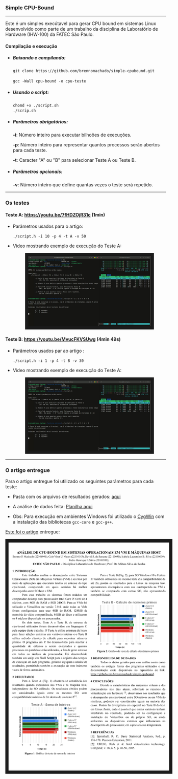 ### Simple CPU-Bound
---

Este é um simples execútavel para gerar CPU bound em sistemas Linux desenvolvido como parte de um trabalho da disciplina de Laboratório de Hardware (IHW-100) da FATEC São Paulo.


#### Compilação e execução
- ##### Baixando e compilando:
    ```
    git clone https://github.com/brennomachado/simple-cpubound.git

    gcc -Wall cpu-bound -o cpu-teste
    ```

- ##### Usando o script:
    ```
    chomd +x ./script.sh
    ./scrip.sh
    ```

- ##### Parâmetros obrigatórios:
    **-i**: Número inteiro para executar bilhoões de execuções.

    **-p**: Número inteiro para representar quantos processos serão abertos para cada teste.
    
    **-t**: Caracter "A" ou "B" para selecionar Teste A ou Teste B.

- ##### Parâmetros opcionais:
    **-v**: Número inteiro que define quantas vezes o teste será repetido.


---
### Os testes

#### Teste A: https://youtu.be/7fHDZOjR31c (1min)
- Parâmetros usados para o artigo:
    ```
    ./script.h -i 10 -p 4 -t A -v 50
    ```
- Video mostrando exemplo de execução do Teste A:
    <p align="center">
    <a href="http://www.youtube.com/watch?feature=player_embedded&v=7fHDZOjR31c" target="_blank"><img src="/img_teste_a.jpg" 
    alt="Vídeo de execução do Teste A" width="384" height="219" border="10" /></a>
    </p>

#### Teste B: https://youtu.be/MvucFKVSUwg (4min 49s)

- Parâmetros usados par ao artigo :
    ```
    ./script.h -i 1 -p 4 -t B -v 30
    ```
- Video mostrando exemplo de execução do Teste A:
    <p align="center">
    <a href="http://www.youtube.com/watch?feature=player_embedded&v=7fHDZOjR31c" target="_blank"><img src="/img_teste_a.jpg" 
    alt="Vídeo de execução do Teste B" width="384" height="219" border="10" /></a>
    </p>

---
### O artigo entregue
Para o artigo entregue foi utilizado os seguintes parâmetros para cada teste: 

- Pasta com os arquivos de resultados gerados: <a href="https://github.com/brennomachado/simple-cpubound/tree/main/resultados/pc02-desktop" target="_blank"> aqui</a>
- A análise de dados feita: <a href="/resultados/Resultados-Desktop.ods" target="_blank">Planilha aqui</a>

- Obs: Para execução em ambientes Windows foi utilizado o <a href="https://cygwin.com/index.html" target="_blank">CygWin</a> com a instalação das bibliotecas `gcc-core` e `gcc-g++`.

<a href="artigo-resumo.pdf" target="_blank">Este foi o artigo</a> entregue:

<p align="center">
<a href="artigo-resumo.pdf" target="_blank">
<img src="artigo.png" 
alt="Vídeo de execução do Teste B"  border="10" /></a>
</p>



